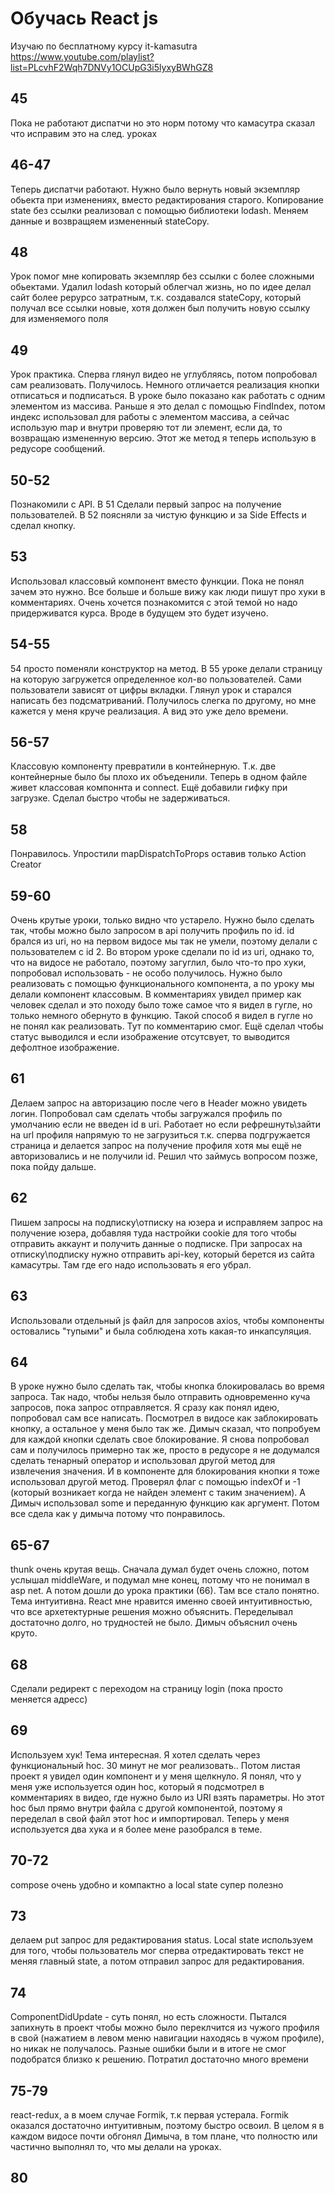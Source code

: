 # Обучась React js

Изучаю по бесплатному курсу it-kamasutra  
https://www.youtube.com/playlist?list=PLcvhF2Wqh7DNVy1OCUpG3i5lyxyBWhGZ8  
  
  
## 45  
Пока не работают диспатчи но это норм потому что камасутра сказал что исправим это на след. уроках
  

## 46-47  
Теперь диспатчи работают. Нужно было вернуть новый экземпляр обьекта при изменениях, вместо редактирования старого. Копирование state без ссылки реализовал с помощью библиотеки lodash. Меняем данные и возвращяем измененный stateCopy.
  

## 48  
Урок помог мне копировать экземпляр без ссылки с более сложными обьектами. Удалил lodash который облегчал жизнь, но по идее делал сайт более рерурсо затратным, т.к. создавался stateCopy, который получал все ссылки новые, хотя должен был получить новую ссылку для изменяемого поля  
  
  
## 49  
Урок практика. Сперва глянул видео не углубляясь, потом попробовал сам реализовать. Получилось. Немного отличается реализация кнопки отписаться и подписаться. В уроке было показано как работать с одним элементом из массива. Раньше я это делал с помощью FindIndex, потом индекс использовал для работы с элементом массива, а сейчас использую map и внутри проверяю тот ли элемент, если да, то возвращаю измененную версию. Этот же метод я теперь использую в редусоре сообщений.

## 50-52
Познакомили с API. В 51 Сделали первый запрос на получение пользователей. В 52 поясняли за чистую функцию и за Side Effects и сделал кнопку.

## 53
Использовал классовый компонент вместо функции. Пока не понял зачем это нужно. Все больше и больше вижу как люди пишут про хуки в комментариях. Очень хочется познакомится с этой темой но надо придерживатся курса. Вроде в будущем это будет изучено.

## 54-55
54 просто поменяли конструктор на метод. В 55 уроке делали страницу на которую загружется определенное кол-во пользователей. Сами пользователи зависят от цифры вкладки. Глянул урок и старался написать без подсматриваний. Получилось слегка по другому, но мне кажется у меня круче реализация. А вид это уже дело времени.

## 56-57 
Классовую компоненту превратили в контейнерную. Т.к. две контейнерные было бы плохо их объеденили. Теперь в одном файле живет классовая компоннта и connect. Ещё добавили гифку при загрузке. Сделал быстро чтобы не задерживаться.

## 58 
Понравилось. Упростили mapDispatchToProps оставив только Action Creator

## 59-60
Очень крутые уроки, только видно что устарело. Нужно было сделать так, чтобы можно было запросом в api получить профиль по id. id брался из uri, но на первом видосе мы так не умели, поэтому делали с пользователем с id 2. Во втором уроке сделали по id из uri, однако то, что на видосе не работало, поэтому загуглил, было что-то про хуки, попробовал использовать - не особо получилось. Нужно было реализовать с помощью функционального компонента, а по уроку мы делали компонент классовым. В комментариях увидел пример как человек сделал и это походу было тоже самое что я видел в гугле, но только немного обернуто в функцию. Такой способ я видел в гугле но не понял как реализовать. Тут по комментарию смог. Ещё сделал чтобы статус выводился и если изображение отсутсвует, то выводится дефолтное изображение.

## 61 
Делаем запрос на авторизацию после чего в Header можно увидеть логин. Попробовал сам сделать чтобы загружался профиль по умолчанию если не введен id в uri. Работает но если рефрешнуть\зайти на url профиля напрямую то не загрузиться т.к. сперва подгружается страница и делается запрос на получение профиля хотя мы ещё не авторизовались и не получили id. Решил что займусь вопросом позже, пока пойду дальше.

## 62
Пишем запросы на подписку\отписку на юзера и исправляем запрос на получение юзера, добавляя туда настройки cookie для того чтобы отправить аккаунт и получить данные о подписке. При запросах на отписку\подписку нужно отправить api-key, который берется из сайта камасутры. Там где его надо использовать я его убрал.

## 63 
Использовали отдельный js файл для запросов axios, чтобы компоненты остовались "тупыми" и была соблюдена хоть какая-то инкапсуляция.

## 64
В уроке нужно было сделать так, чтобы кнопка блокировалась во время запроса. Так надо, чтобы нельзя было отправить одновременно куча запросов, пока запрос отправляется. Я сразу как понял идею, попробовал сам все написать. Посмотрел в видосе как заблокировать кнопку, а остальное у меня было так же. Димыч сказал, что попробуем для каждой кнопки сделать свое блокирование. Я снова попробовал сам и получилось примерно так же, просто в редусоре я не додумался сделать тенарный оператор и использовал другой метод для извлечения значения. И в компоненте для блокирования кнопки я тоже использовал другой метод. Проверял флаг с помощью indexOf и -1 (который возникает когда не найден элемент с таким значением). А Димыч использовал some и переданную функцию как аргумент. Потом все сдела как у димыча потому что понравилось.

## 65-67
thunk очень крутая вещь. Сначала думал будет очень сложно, потом услышал middleWare, и подумал мне конец, потому что не понимал в asp net. А потом дошли до урока практики (66). Там все стало понятно. Тема интуитивна. React мне нравится именно своей интуитивностью, что все архетектурные решения можно объяснить. Переделывал достаточно долго, но трудностей не было. Димыч объяснил очень круто.

## 68
Сделали редирект с переходом на страницу login (пока просто меняется адресс)

## 69 
Используем хук! Тема интересная. Я хотел сделать через функциональный hoc. 30 минут не мог реализовать.. Потом листая проект я увидел один компонент и у меня щелкнуло. Я понял, что у меня уже используется один hoc, который я подсмотрел в комментариях в видео, где нужно было из URI взять параметры. Но этот hoc был прямо внутри файла с другой компонентой, поэтому я переделал в свой файл этот hoc и импортировал. Теперь у меня используется два хука и я более мене разобрался в теме.

## 70-72
compose очень удобно и компактно а local state супер полезно

## 73
делаем put запрос для редактирования status. Local state используем для того, чтобы пользователь мог сперва отредактировать текст не меняя главный state, а потом отправил запрос для редактирования.

## 74
ComponentDidUpdate - суть понял, но есть сложности. Пытался запихнуть в проект чтобы можно было переклчится из чужого профиля в свой (нажатием в левом меню навигации находясь в чужом профиле), но никак не получалось. Разные ошибки были и в итоге не смог подобратся близко к решению. Потратил достаточно много времени

## 75-79
react-redux, а в моем случае Formik, т.к первая устерала. Formik оказался достаточно интуитивным, поэтому быстро освоил. В целом я в каждом видосе почти обгонял Димыча, в том плане, что полностю или частично выполнял то, что мы делали на уроках.

## 80
